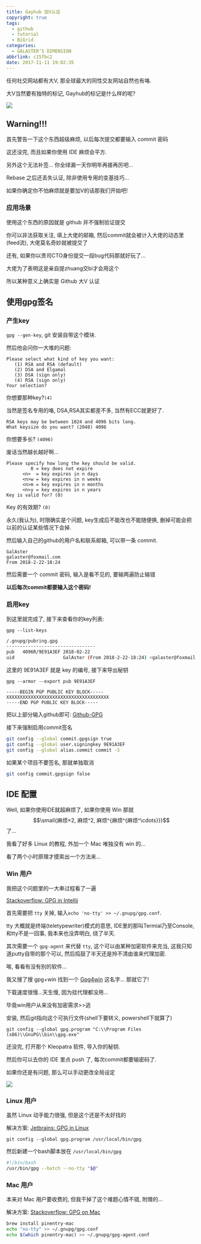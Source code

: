 ```yaml
---
title: Gayhub 加V认证
copyright: true
tags:
  - github
  - tutorial
  - BiGrid
categories:
  - GALASTER’S DIMENSION
abbrlink: c15fbc2
date: 2017-11-11 19:02:35
---
```


任何社交网站都有大V, 那全球最大的同性交友网站自然也有咯.

大V当然要有独特的标记, Gayhub的标记是什么样的呢?

![](https://i.loli.net/2018/03/07/5a9fab23d67a8.png)

<!--more-->

## Warning!!!

首先警告一下这个东西超级麻烦, 以后每次提交都要输入 commit 密码

这还没完, 而且如果你使用 IDE 麻烦会平方.

另外这个无法补签... 你全绿漏一天你明年再接再厉吧...

Rebase 之后还丢失认证, 除非使用专用的变基技巧...

如果你确定你不怕麻烦就是要加V的话那我们开始吧!

### 应用场景

使用这个东西的原因就是 github 并不强制验证提交

你可以非法获取关注, 填上大佬的邮箱, 然后commit就会被计入大佬的动态里(feed流), 大佬莫名奇妙就被提交了

还有, 如果你以贵司CTO身份提交一段bug代码那就好玩了...

大佬为了表明这是亲自提zhuang交bi才会用这个

所以某种意义上确实是 Github 大V 认证 

## 使用gpg签名

### 产生key

`gpg --gen-key`, git 安装自带这个模块.

然后他会问你一大堆的问题:

```
Please select what kind of key you want:
   (1) RSA and RSA (default)
   (2) DSA and Elgamal
   (3) DSA (sign only)
   (4) RSA (sign only)
Your selection?
```

你想要那种key?`(4)`
 
当然是签名专用的咯, DSA,RSA其实都差不多, 当然有ECC就更好了.

```
RSA keys may be between 1024 and 4096 bits long.
What keysize do you want? (2048) 4096
```

你想要多长? `(4096)`

废话当然越长越好啊...

```
Please specify how long the key should be valid.
         0 = key does not expire
      <n>  = key expires in n days
      <n>w = key expires in n weeks
      <n>m = key expires in n months
      <n>y = key expires in n years
Key is valid for? (0)
```

Key 的有效期? `(0)`

永久(我认为), 时限确实是个问题, key生成后不能改也不能随便换, 删掉可能会把以前的认证某些情况下会掉.

然后输入自己的github的用户名和联系邮箱, 可以带一条 commit.

```
GalAster
galaster@foxmail.com
From 2018-2-22-18:24
```

然后需要一个 commit 密码, 输入是看不见的, 要输两遍防止输错

**以后每次commit都要输入这个密码!**

### 启用key

到这里就完成了, 接下来查看你的key列表:

`gpg --list-keys`

```sh
/.gnupg/pubring.gpg
---------------------------------
pub   4096R/9E91A3EF 2018-02-22
uid                  GalAster (From 2018-2-22-18:24) <galaster@foxmail.com>
```

这里的 9E91A3EF 就是 key 的编号, 接下来导出秘钥

`gpg --armor --export pub 9E91A3EF`

```
-----BEGIN PGP PUBLIC KEY BLOCK-----
XXXXXXXXXXXXXXXXXXXXXXXXXXXXXXXXXXXXXX
-----END PGP PUBLIC KEY BLOCK-----
```

把以上部分输入github即可: [Github-GPG](https://github.com/settings/gpg/new)

接下来强制启用commit签名

```sh
git config --global commit.gpgsign true
git config --global user.signingkey 9E91A3EF
git config --global alias.commit commit -S
```

如果某个项目不要签名, 那就单独取消

```sh
git config commit.gpgsign false
```

## IDE 配置

Well, 如果你使用IDE就超麻烦了, 如果你使用 Win 那就 $$\small{麻烦×2, 麻烦^2, 麻烦^{麻烦^{麻烦^\cdots}}}$$ 了...

我看了好多 Linux 的教程, 外加一个 Mac 唯独没有 win 的...

看了两个小时原理才摸索出一个方法来...

### Win 用户

我把这个问题里的一大串过程看了一遍

[Stackoverflow: GPG in Intellij](https://stackoverflow.com/questions/46863981/how-to-sign-git-commits-from-within-an-ide-like-intellij)

首先需要把 `tty` 关掉, 输入`echo 'no-tty' >> ~/.gnupg/gpg.conf`.

tty 大概就是终端(teletypewriter)模式的意思, IDE里的那叫Termial乃至Console, 和tty不是一回事, 我本来也没弄明白, 绕了半天.

其次需要一个 `gpg-agent` 来代替 `tty`, 这个可以由某种加密软件来充当, 这我只知道putty自带的那个可以, 然后捣鼓了半天还是拎不清由谁来代理加密. 

唉, 看看有没有别的软件... 

我又搜了搜 gpg+win 找到一个 [Gpg4win](https://gpg4win.org/get-gpg4win.html) 这名字... 那就它了!

下载速度很慢...天生慢, 因为挂代理都没用...

毕竟win用户从来没有加密需求>>逃

安装, 然后git指向这个可执行文件(shell下要转义, powershell下就算了)

```
git config --global gpg.program "C:\\Program Files (x86)\\GnuPG\\bin\\gpg.exe"
```

还没完, 打开那个 Kleopatra 软件, 导入你的秘钥.

然后你可以去你的 IDE 里点 push 了, 每次commit都要输密码了.

如果你还是有问题, 那么可以手动更改全局设定

![](https://i.loli.net/2018/03/07/5a9fae742cce1.png)

### Linux 用户

虽然 Linux 动手能力很强, 但是这个还是不太好找的

解决方案: [Jetbrains: GPG in Linux](https://youtrack.jetbrains.com/oauth?state=%2Fissue%2FIDEA-127802)

`git config --global gpg.program /usr/local/bin/gpg`

然后新建一个bash脚本放在 `/usr/local/bin/gpg`

```sh
#!/bin/bash
/usr/bin/gpg --batch --no-tty "$@"
```

### Mac 用户

本来对 Mac 用户要收费的, 但我干掉了这个难题心情不错, 附赠的...

解决方案: [Stackoverflow: GPG on Mac](https://stackoverflow.com/questions/39494631/gpg-failed-to-sign-the-data-fatal-failed-to-write-commit-object-git-2-10-0)

```sh
brew install pinentry-mac
echo "no-tty" >> ~/.gnupg/gpg.conf
echo $(which pinentry-mac) >> ~/.gnupg/gpg-agent.conf
```